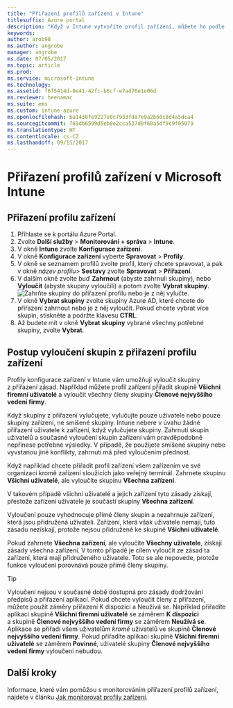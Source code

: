 ```yaml
---
title: "Přiřazení profilů zařízení v Intune"
titlesuffix: Azure portal
description: "Když v Intune vytvoříte profil zařízení, můžete ho podle tohoto tématu přiřadit k zařízením."
keywords: 
author: arob98
ms.author: angrobe
manager: angrobe
ms.date: 07/05/2017
ms.topic: article
ms.prod: 
ms.service: microsoft-intune
ms.technology: 
ms.assetid: f6f5414d-0e41-42fc-b6cf-e7ad76e1e06d
ms.reviewer: heenamac
ms.suite: ems
ms.custom: intune-azure
ms.openlocfilehash: ba1438fe9227e0c7933fda7e9a2b60c8d4a5dca4
ms.sourcegitcommit: 769db6599d5eb0e2cca537d0f60a5df9c9f05079
ms.translationtype: HT
ms.contentlocale: cs-CZ
ms.lasthandoff: 09/15/2017
---
```

# <a name="how-to-assign-microsoft-intune-device-profiles"></a>Přiřazení profilů zařízení v Microsoft Intune

## <a name="assign-a-device-profile"></a>Přiřazení profilu zařízení

1. Přihlaste se k portálu Azure Portal.
2. Zvolte **Další služby** > **Monitorování + správa** > **Intune**.
3. V okně **Intune** zvolte **Konfigurace zařízení**.
1. V okně **Konfigurace zařízení** vyberte **Spravovat** > **Profily**.
2. V okně se seznamem profilů zvolte profil, který chcete spravovat, a pak v okně *název profilu*> **Sestavy** zvolte **Spravovat** > **Přiřazení**.
3. V dalším okně zvolte buď **Zahrnout** (abyste zahrnuli skupiny), nebo **Vyloučit** (abyste skupiny vyloučili) a potom zvolte **Vybrat skupiny**.
![Zahrňte skupiny do přiřazení profilu nebo je z něj vylučte.](./media/group-include-exclude.png)
4. V okně **Vybrat skupiny** zvolte skupiny Azure AD, které chcete do přiřazení zahrnout nebo je z něj vyloučit. Pokud chcete vybrat více skupin, stiskněte a podržte klávesu **CTRL**.
4. Až budete mít v okně **Vybrat skupiny** vybrané všechny potřebné skupiny, zvolte **Vybrat**.



## <a name="how-to-exclude-groups-from-a-device-profile-assignment"></a>Postup vyloučení skupin z přiřazení profilu zařízení

Profily konfigurace zařízení v Intune vám umožňují vyloučit skupiny z přiřazení zásad. Například můžete profil zařízení přiřadit skupině **Všichni firemní uživatelé** a vyloučit všechny členy skupiny **Členové nejvyššího vedení firmy**.

Když skupiny z přiřazení vylučujete, vylučujte pouze uživatele nebo pouze skupiny zařízení, ne smíšené skupiny. Intune nebere v úvahu žádné přiřazení uživatele k zařízení, když vylučujete skupiny. Zahrnutí skupin uživatelů a současné vyloučení skupin zařízení vám pravděpodobně nepřinese potřebné výsledky. V případě, že použijete smíšené skupiny nebo vyvstanou jiné konflikty, zahrnutí má před vyloučením přednost.

Když například chcete přiřadit profil zařízení všem zařízením ve své organizaci kromě zařízení sloužících jako veřejný terminál. Zahrnete skupinu **Všichni uživatelé**, ale vyloučíte skupinu **Všechna zařízení**.

V takovém případě všichni uživatelé a jejich zařízení tyto zásady získají, přestože zařízení uživatele je součástí skupiny **Všechna zařízení**. 

Vyloučení pouze vyhodnocuje přímé členy skupin a nezahrnuje zařízení, která jsou přidružená uživateli. Zařízení, která však uživatele nemají, tuto zásadu nezískají, protože nejsou přidružené ke skupině **Všichni uživatelé**. 

Pokud zahrnete **Všechna zařízení**, ale vyloučíte **Všechny uživatele**, získají zásady všechna zařízení. V tomto případě je cílem vyloučit ze zásad ta zařízení, která mají přidruženého uživatele. Toto se ale nepovede, protože funkce vyloučení porovnává pouze přímé členy skupiny. 

>[!Tip]
>Vyloučení nejsou v současné době dostupná pro zásady dodržování předpisů a přiřazení aplikací. Pokud chcete vyloučit členy z přiřazení, můžete použít záměry přiřazení K dispozici a Neužívá se. Například přiřadíte aplikaci skupině **Všichni firemní uživatelé** se záměrem **K dispozici** a skupině **Členové nejvyššího vedení firmy** se záměrem **Neužívá se**. Aplikace se přiřadí všem uživatelům *kromě* uživatelů ve skupině **Členové nejvyššího vedení firmy**. Pokud přiřadíte aplikaci skupině **Všichni firemní uživatelé** se záměrem **Povinné**, uživatelé skupiny **Členové nejvyššího vedení firmy** vyloučeni nebudou.
 
    
## <a name="next-steps"></a>Další kroky
Informace, které vám pomůžou s monitorováním přiřazení profilů zařízení, najdete v článku [Jak monitorovat profily zařízení](device-profile-monitor.md).
